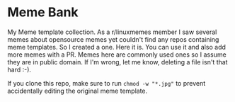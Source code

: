 # Meme Bank

My Meme template collection. As a r/linuxmemes member I saw several memes about
opensource memes yet couldn't find any repos containing meme templates. So I
created a one. Here it is. You can use it and also add more memes with a PR.
Memes here are commonly used ones so I assume they are in public domain. If I'm
wrong, let me know, deleting a file isn't that hard :-). 

If you clone this repo, make sure to run `chmod -w "*.jpg"` to prevent
accidentally editing the original meme template.
